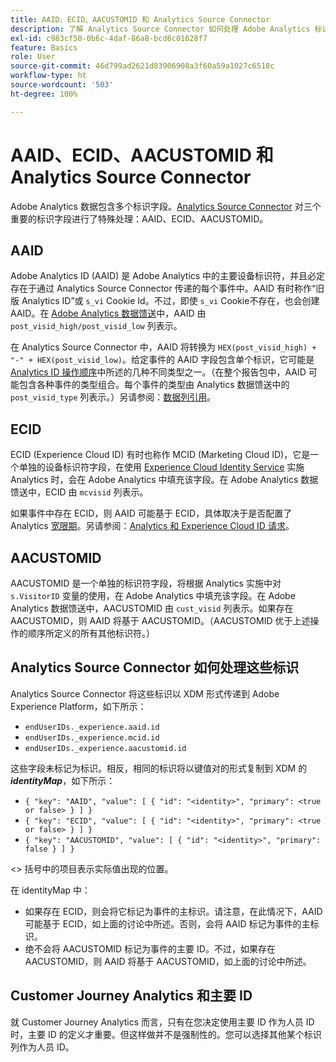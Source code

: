 ```yaml
---
title: AAID、ECID、AACUSTOMID 和 Analytics Source Connector
description: 了解 Analytics Source Connector 如何处理 Adobe Analytics 标识字段。
exl-id: c983cf50-0b6c-4daf-86a8-bcd6c01628f7
feature: Basics
role: User
source-git-commit: 46d799ad2621d83906908a3f60a59a1027c6518c
workflow-type: ht
source-wordcount: '503'
ht-degree: 100%

---
```


# AAID、ECID、AACUSTOMID 和 Analytics Source Connector

Adobe Analytics 数据包含多个标识字段。[Analytics Source Connector](https://experienceleague.adobe.com/docs/experience-platform/sources/ui-tutorials/create/adobe-applications/analytics.html) 对三个重要的标识字段进行了特殊处理：AAID、ECID、AACUSTOMID。

## AAID

Adobe Analytics ID (AAID) 是 Adobe Analytics 中的主要设备标识符，并且必定存在于通过 Analytics Source Connector 传递的每个事件中。AAID 有时称作“旧版 Analytics ID”或 `s_vi` Cookie Id。不过，即使 `s_vi` Cookie不存在，也会创建 AAID。在 [Adobe Analytics 数据馈送](https://experienceleague.adobe.com/docs/analytics/export/analytics-data-feed/data-feed-contents/datafeeds-reference.html?lang=zh-Hans#columns%2C-descriptions%2C-and-data-types?lang=zh-Hans)中，AAID 由 `post_visid_high/post_visid_low` 列表示。

在 Analytics Source Connector 中，AAID 将转换为 `HEX(post_visid_high) + "-" + HEX(post_visid_low)`。给定事件的 AAID 字段包含单个标识，它可能是 [Analytics ID 操作顺序](https://experienceleague.adobe.com/docs/id-service/using/reference/analytics-reference/analytics-order-of-operations.html%5B%5D)中所述的几种不同类型之一。（在整个报告包中，AAID 可能包含各种事件的类型组合。每个事件的类型由 Analytics 数据馈送中的 `post_visid_type` 列表示。）另请参阅：[数据列引用](https://experienceleague.adobe.com/docs/analytics/export/analytics-data-feed/data-feed-contents/datafeeds-reference.html)。

## ECID

ECID (Experience Cloud ID) 有时也称作 MCID (Marketing Cloud ID)，它是一个单独的设备标识符字段，在使用 [Experience Cloud Identity Service](https://experienceleague.adobe.com/docs/id-service/using/implementation/setup-analytics.html?lang=zh-Hans) 实施 Analytics 时，会在 Adobe Analytics 中填充该字段。在 Adobe Analytics 数据馈送中，ECID 由 `mcvisid` 列表示。

如果事件中存在 ECID，则 AAID 可能基于 ECID，具体取决于是否配置了 Analytics [宽限期](https://experienceleague.adobe.com/docs/id-service/using/reference/analytics-reference/grace-period.html)。另请参阅：[Analytics 和 Experience Cloud ID 请求](https://experienceleague.adobe.com/docs/id-service/using/reference/analytics-reference/legacy-analytics.html)。

## AACUSTOMID

AACUSTOMID 是一个单独的标识符字段，将根据 Analytics 实施中对 `s.VisitorID` 变量的使用，在 Adobe Analytics 中填充该字段。在 Adobe Analytics 数据馈送中，AACUSTOMID 由 `cust_visid` 列表示。如果存在 AACUSTOMID，则 AAID 将基于 AACUSTOMID。（AACUSTOMID 优于上述操作的顺序所定义的所有其他标识符。）

## Analytics Source Connector 如何处理这些标识

Analytics Source Connector 将这些标识以 XDM 形式传递到 Adobe Experience Platform，如下所示：

* `endUserIDs._experience.aaid.id`
* `endUserIDs._experience.mcid.id`
* `endUserIDs._experience.aacustomid.id`

这些字段未标记为标识。相反，相同的标识将以键值对的形式复制到 XDM 的 **_identityMap_**，如下所示：

* `{ "key": "AAID", "value": [ { "id": "<identity>", "primary": <true or false> } ] }`
* `{ "key": "ECID", "value": [ { "id": "<identity>", "primary": <true or false> } ] }`
* `{ "key": "AACUSTOMID", "value": [ { "id": "<identity>", "primary": false } ] }`

&lt;> 括号中的项目表示实际值出现的位置。

在 identityMap 中：

* 如果存在 ECID，则会将它标记为事件的主标识。请注意，在此情况下，AAID 可能基于 ECID，如上面的讨论中所述。否则，会将 AAID 标记为事件的主标识。
* 绝不会将 AACUSTOMID 标记为事件的主要 ID。不过，如果存在 AACUSTOMID，则 AAID 将基于 AACUSTOMID，如上面的讨论中所述。

## Customer Journey Analytics 和主要 ID

就 Customer Journey Analytics 而言，只有在您决定使用主要 ID 作为人员 ID 时，主要 ID 的定义才重要。但这样做并不是强制性的。您可以选择其他某个标识列作为人员 ID。
